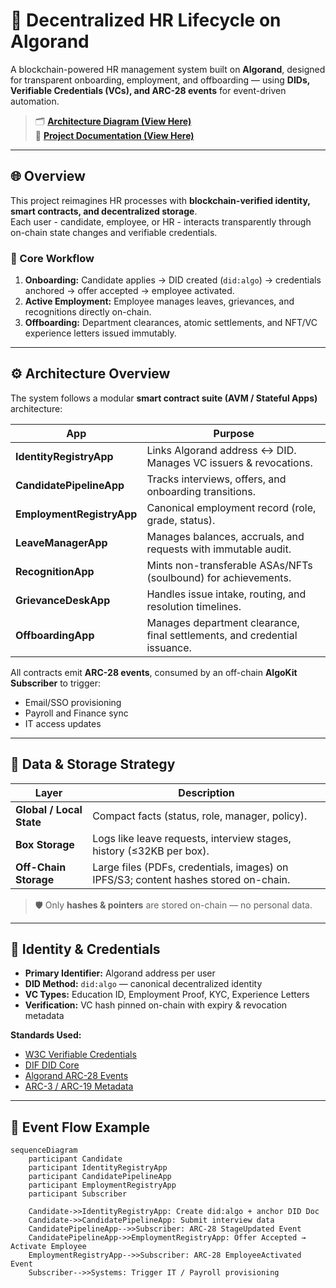 # 🧩 Decentralized HR Lifecycle on Algorand

A blockchain-powered HR management system built on **Algorand**, designed for transparent onboarding, employment, and offboarding — using **DIDs, Verifiable Credentials (VCs), and ARC-28 events** for event-driven automation.

 
> 🗂️ [**Architecture Diagram (View Here)**](<https://github.com/Eshan-Sharma/ketchup>)  
> 📘 [**Project Documentation (View Here)**](<https://docs.google.com/document/d/1KQrfrVOslkWWwHmRbE-CpZgHvQWvQHv_XQ7H8YF7Eyc/edit?usp=sharing>)

---

## 🌐 Overview

This project reimagines HR processes with **blockchain-verified identity, smart contracts, and decentralized storage**.  
Each user - candidate, employee, or HR - interacts transparently through on-chain state changes and verifiable credentials.

### 🔁 Core Workflow

1. **Onboarding:** Candidate applies → DID created (`did:algo`) → credentials anchored → offer accepted → employee activated.  
2. **Active Employment:** Employee manages leaves, grievances, and recognitions directly on-chain.  
3. **Offboarding:** Department clearances, atomic settlements, and NFT/VC experience letters issued immutably.

---

## ⚙️ Architecture Overview

The system follows a modular **smart contract suite (AVM / Stateful Apps)** architecture:

| App | Purpose |
|------|----------|
| **IdentityRegistryApp** | Links Algorand address ↔ DID. Manages VC issuers & revocations. |
| **CandidatePipelineApp** | Tracks interviews, offers, and onboarding transitions. |
| **EmploymentRegistryApp** | Canonical employment record (role, grade, status). |
| **LeaveManagerApp** | Manages balances, accruals, and requests with immutable audit. |
| **RecognitionApp** | Mints non-transferable ASAs/NFTs (soulbound) for achievements. |
| **GrievanceDeskApp** | Handles issue intake, routing, and resolution timelines. |
| **OffboardingApp** | Manages department clearance, final settlements, and credential issuance. |

All contracts emit **ARC-28 events**, consumed by an off-chain **AlgoKit Subscriber** to trigger:
- Email/SSO provisioning  
- Payroll and Finance sync  
- IT access updates

---

## 🧱 Data & Storage Strategy

| Layer | Description |
|--------|--------------|
| **Global / Local State** | Compact facts (status, role, manager, policy). |
| **Box Storage** | Logs like leave requests, interview stages, history (≤32KB per box). |
| **Off-Chain Storage** | Large files (PDFs, credentials, images) on IPFS/S3; content hashes stored on-chain. |

> 🛡️ Only **hashes & pointers** are stored on-chain — no personal data.

---

## 🔐 Identity & Credentials

- **Primary Identifier:** Algorand address per user  
- **DID Method:** `did:algo` — canonical decentralized identity  
- **VC Types:** Education ID, Employment Proof, KYC, Experience Letters  
- **Verification:** VC hash pinned on-chain with expiry & revocation metadata  

**Standards Used:**  
- [W3C Verifiable Credentials](https://www.w3.org/TR/vc-data-model/)  
- [DIF DID Core](https://identity.foundation/)  
- [Algorand ARC-28 Events](https://algorandfoundation.github.io/ARCs/arc-0028.html)  
- [ARC-3 / ARC-19 Metadata](https://developer.algorand.org/docs/)

---

## 🧩 Event Flow Example

```mermaid
sequenceDiagram
    participant Candidate
    participant IdentityRegistryApp
    participant CandidatePipelineApp
    participant EmploymentRegistryApp
    participant Subscriber

    Candidate->>IdentityRegistryApp: Create did:algo + anchor DID Doc
    Candidate->>CandidatePipelineApp: Submit interview data
    CandidatePipelineApp-->>Subscriber: ARC-28 StageUpdated Event
    CandidatePipelineApp->>EmploymentRegistryApp: Offer Accepted → Activate Employee
    EmploymentRegistryApp-->>Subscriber: ARC-28 EmployeeActivated Event
    Subscriber-->>Systems: Trigger IT / Payroll provisioning

